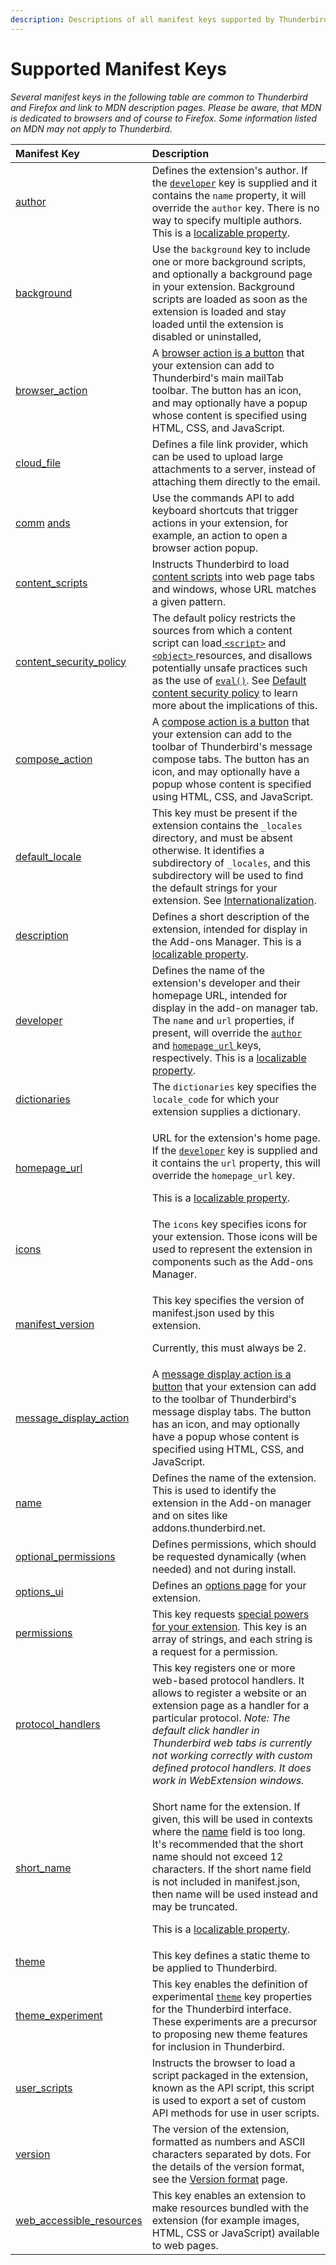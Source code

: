 ```yaml
---
description: Descriptions of all manifest keys supported by Thunderbird.
---
```


# Supported Manifest Keys

_Several manifest keys in the following table are common to Thunderbird and Firefox and link to MDN description pages. Please be aware, that MDN is dedicated to browsers and of course to Firefox. Some information listed on MDN may not apply to Thunderbird._

<table>
  <thead>
    <tr>
      <th style="text-align:left">Manifest Key</th>
      <th style="text-align:left">Description</th>
    </tr>
  </thead>
  <tbody>
    <tr>
      <td style="text-align:left"><a href="https://developer.mozilla.org/en-US/docs/Mozilla/Add-ons/WebExtensions/manifest.json/author">author</a>
      </td>
      <td style="text-align:left">Defines the extension&apos;s author. If the <a href="https://developer.mozilla.org/en-US/Add-ons/WebExtensions/manifest.json/developer"><code>developer</code></a> key
        is supplied and it contains the <code>name</code> property, it will override
        the <code>author</code> key. There is no way to specify multiple authors.
        This is a <a href="https://developer.mozilla.org/en-US/Add-ons/WebExtensions/Internationalization#Internationalizing_manifest.json">localizable property</a>.</td>
    </tr>
    <tr>
      <td style="text-align:left"><a href="https://developer.thunderbird.net/add-ons/mailextensions#background-page">background</a>
      </td>
      <td style="text-align:left">Use the <code>background</code> key to include one or more background scripts,
        and optionally a background page in your extension. Background scripts
        are loaded as soon as the extension is loaded and stay loaded until the
        extension is disabled or uninstalled,</td>
    </tr>
    <tr>
      <td style="text-align:left"><a href="https://webextension-api.thunderbird.net/en/latest/browserAction.html">browser_action</a>
      </td>
      <td style="text-align:left">A <a href="https://developer.thunderbird.net/add-ons/mailextensions/supported-ui-elements#browser-action-button">browser action is a button</a> that
        your extension can add to Thunderbird&apos;s main mailTab toolbar. The
        button has an icon, and may optionally have a popup whose content is specified
        using HTML, CSS, and JavaScript.</td>
    </tr>
    <tr>
      <td style="text-align:left"><a href="https://thunderbird-webextensions.readthedocs.io/en/latest/cloudFile.html">cloud_file</a>
      </td>
      <td style="text-align:left">Defines a file link provider, which can be used to upload large attachments
        to a server, instead of attaching them directly to the email.</td>
    </tr>
    <tr>
      <td style="text-align:left"><a href="https://thunderbird-webextensions.readthedocs.io/en/latest/commands.html">comm</a>
        <a
        href="https://thunderbird-webextensions.readthedocs.io/en/latest/commands.html">ands</a>
      </td>
      <td style="text-align:left">Use the commands API to add keyboard shortcuts that trigger actions in
        your extension, for example, an action to open a browser action popup.</td>
    </tr>
    <tr>
      <td style="text-align:left"><a href="https://developer.mozilla.org/en-US/docs/Mozilla/Add-ons/WebExtensions/manifest.json/content_scripts">content_scripts</a>
      </td>
      <td style="text-align:left">Instructs Thunderbird to load <a href="https://developer.mozilla.org/en-US/docs/Mozilla/Add-ons/WebExtensions/Content_scripts">content scripts</a> into
        web page tabs and windows, whose URL matches a given pattern.</td>
    </tr>
    <tr>
      <td style="text-align:left"><a href="https://developer.mozilla.org/en-US/docs/Mozilla/Add-ons/WebExtensions/manifest.json/content_security_policy">content_security_policy</a>
      </td>
      <td style="text-align:left">The default policy restricts the sources from which a content script can
        load<a href="https://developer.mozilla.org/en-US/docs/Web/HTML/Element/script"> <code>&lt;script&gt;</code></a> and
        <a
        href="https://developer.mozilla.org/en-US/docs/Web/HTML/Element/object"><code>&lt;object&gt;</code>
          </a>resources, and disallows potentially unsafe practices such as the use
          of <a href="https://developer.mozilla.org/en-US/docs/Web/JavaScript/Reference/Global_Objects/eval"><code>eval()</code></a>.
          See <a href="https://developer.mozilla.org/en-US/Add-ons/WebExtensions/Content_Security_Policy#Default_content_security_policy">Default content security policy</a> to
          learn more about the implications of this.</td>
    </tr>
    <tr>
      <td style="text-align:left"><a href="https://thunderbird-webextensions.readthedocs.io/en/latest/composeAction.html">compose_action</a>
      </td>
      <td style="text-align:left">A <a href="https://developer.thunderbird.net/add-ons/mailextensions/supported-ui-elements#compose-action-button">compose action is a button</a> that
        your extension can add to the toolbar of Thunderbird&apos;s message compose
        tabs. The button has an icon, and may optionally have a popup whose content
        is specified using HTML, CSS, and JavaScript.</td>
    </tr>
    <tr>
      <td style="text-align:left"><a href="https://developer.mozilla.org/en-US/docs/Mozilla/Add-ons/WebExtensions/manifest.json/default_locale">default_locale</a>
      </td>
      <td style="text-align:left">This key must be present if the extension contains the <code>_locales</code> directory,
        and must be absent otherwise. It identifies a subdirectory of <code>_locales</code>,
        and this subdirectory will be used to find the default strings for your
        extension. See <a href="https://developer.mozilla.org/en-US/Add-ons/WebExtensions/Internationalization">Internationalization</a>.</td>
    </tr>
    <tr>
      <td style="text-align:left"><a href="https://developer.mozilla.org/en-US/docs/Mozilla/Add-ons/WebExtensions/manifest.json/description">description</a>
      </td>
      <td style="text-align:left">Defines a short description of the extension, intended for display in
        the Add-ons Manager. This is a <a href="https://developer.mozilla.org/en-US/Add-ons/WebExtensions/Internationalization#Internationalizing_manifest.json">localizable property</a>.</td>
    </tr>
    <tr>
      <td style="text-align:left"><a href="https://developer.mozilla.org/en-US/docs/Mozilla/Add-ons/WebExtensions/manifest.json/developer">developer</a>
      </td>
      <td style="text-align:left">Defines the name of the extension&apos;s developer and their homepage
        URL, intended for display in the add-on manager tab. The <code>name</code> and <code>url</code> properties,
        if present, will override the <a href="https://developer.mozilla.org/en-US/Add-ons/WebExtensions/manifest.json/author"><code>author</code></a> and
        <a
        href="https://developer.mozilla.org/en-US/Add-ons/WebExtensions/manifest.json/homepage_url"><code>homepage_url</code>
          </a>keys, respectively. This is a <a href="https://developer.mozilla.org/en-US/Add-ons/WebExtensions/Internationalization#Internationalizing_manifest.json">localizable property</a>.</td>
    </tr>
    <tr>
      <td style="text-align:left"><a href="https://developer.mozilla.org/en-US/docs/Mozilla/Add-ons/WebExtensions/manifest.json/dictionaries">dictionaries</a>
      </td>
      <td style="text-align:left">The <code>dictionaries</code> key specifies the <code>locale_code</code> for
        which your extension supplies a dictionary.</td>
    </tr>
    <tr>
      <td style="text-align:left"><a href="https://developer.mozilla.org/en-US/docs/Mozilla/Add-ons/WebExtensions/manifest.json/homepage_url">homepage_url</a>
      </td>
      <td style="text-align:left">
        <p>URL for the extension&apos;s home page. If the <a href="https://developer.mozilla.org/en-US/Add-ons/WebExtensions/manifest.json/developer"><code>developer</code></a> key
          is supplied and it contains the <code>url</code> property, this will override
          the <code>homepage_url</code> key.</p>
        <p>This is a <a href="https://developer.mozilla.org/en-US/Add-ons/WebExtensions/Internationalization#Internationalizing_manifest.json">localizable property</a>.</p>
      </td>
    </tr>
    <tr>
      <td style="text-align:left"><a href="https://developer.mozilla.org/en-US/docs/Mozilla/Add-ons/WebExtensions/manifest.json/icons">icons</a>
      </td>
      <td style="text-align:left">The <code>icons</code> key specifies icons for your extension. Those icons
        will be used to represent the extension in components such as the Add-ons
        Manager.</td>
    </tr>
    <tr>
      <td style="text-align:left"><a href="https://developer.mozilla.org/en-US/docs/Mozilla/Add-ons/WebExtensions/manifest.json/manifest_version">manifest_version</a>
      </td>
      <td style="text-align:left">
        <p>This key specifies the version of manifest.json used by this extension.</p>
        <p>Currently, this must always be 2.</p>
      </td>
    </tr>
    <tr>
      <td style="text-align:left"><a href="https://thunderbird-webextensions.readthedocs.io/en/latest/messageDisplayAction.html">message_display_action</a>
      </td>
      <td style="text-align:left">A <a href="https://developer.thunderbird.net/add-ons/mailextensions/supported-ui-elements#message-display-action-button">message display action is a button</a> that
        your extension can add to the toolbar of Thunderbird&apos;s message display
        tabs. The button has an icon, and may optionally have a popup whose content
        is specified using HTML, CSS, and JavaScript.</td>
    </tr>
    <tr>
      <td style="text-align:left"><a href="https://developer.mozilla.org/en-US/docs/Mozilla/Add-ons/WebExtensions/manifest.json/name">name</a>
      </td>
      <td style="text-align:left">Defines the name of the extension. This is used to identify the extension
        in the Add-on manager and on sites like addons.thunderbird.net.</td>
    </tr>
    <tr>
      <td style="text-align:left"><a href="https://developer.mozilla.org/en-US/docs/Mozilla/Add-ons/WebExtensions/manifest.json/optional_permissions">optional_permissions</a>
      </td>
      <td style="text-align:left">Defines permissions, which should be requested dynamically (when needed)
        and not during install.</td>
    </tr>
    <tr>
      <td style="text-align:left"><a href="https://developer.mozilla.org/en-US/docs/Mozilla/Add-ons/WebExtensions/manifest.json/options_ui">options_ui</a>
      </td>
      <td style="text-align:left">Defines an <a href="https://developer.mozilla.org/en-US/docs/Mozilla/Add-ons/WebExtensions/Options_pages">options page</a> for
        your extension.</td>
    </tr>
    <tr>
      <td style="text-align:left"><a href="https://developer.mozilla.org/en-US/docs/Mozilla/Add-ons/WebExtensions/manifest.json/permissions">permissions</a>
      </td>
      <td style="text-align:left">This key requests <a href="https://developer.thunderbird.net/add-ons/mailextensions#permissions">special powers for your extension</a>.
        This key is an array of strings, and each string is a request for a permission.</td>
    </tr>
    <tr>
      <td style="text-align:left"><a href="https://developer.mozilla.org/en-US/docs/Mozilla/Add-ons/WebExtensions/manifest.json/protocol_handlers">protocol_handlers</a>
      </td>
      <td style="text-align:left">This key registers one or more web-based protocol handlers. It allows
        to register a website or an extension page as a handler for a particular
        protocol. <em>Note: The default click handler in Thunderbird web tabs is currently not working correctly with custom defined protocol handlers. It does work in WebExtension windows.</em>
      </td>
    </tr>
    <tr>
      <td style="text-align:left"><a href="https://developer.mozilla.org/en-US/docs/Mozilla/Add-ons/WebExtensions/manifest.json/short_name">short_name</a>
      </td>
      <td style="text-align:left">
        <p>Short name for the extension. If given, this will be used in contexts
          where the <a href="https://developer.mozilla.org/en-US/Add-ons/WebExtensions/manifest.json/name">name</a> field
          is too long. It&apos;s recommended that the short name should not exceed
          12 characters. If the short name field is not included in manifest.json,
          then name will be used instead and may be truncated.</p>
        <p>This is a <a href="https://developer.mozilla.org/en-US/Add-ons/WebExtensions/Internationalization#Internationalizing_manifest.json">localizable property</a>.</p>
      </td>
    </tr>
    <tr>
      <td style="text-align:left"><a href="https://developer.mozilla.org/en-US/docs/Mozilla/Add-ons/WebExtensions/manifest.json/theme">theme</a>
      </td>
      <td style="text-align:left">This key defines a static theme to be applied to Thunderbird.</td>
    </tr>
    <tr>
      <td style="text-align:left"><a href="https://developer.mozilla.org/en-US/docs/Mozilla/Add-ons/WebExtensions/manifest.json/theme_experiment">theme_experiment</a>
      </td>
      <td style="text-align:left">This key enables the definition of experimental <a href="https://developer.mozilla.org/en-US/docs/Mozilla/Add-ons/WebExtensions/manifest.json/theme"><code>theme</code></a> key
        properties for the Thunderbird interface. These experiments are a precursor
        to proposing new theme features for inclusion in Thunderbird.</td>
    </tr>
    <tr>
      <td style="text-align:left"><a href="https://developer.mozilla.org/en-US/docs/Mozilla/Add-ons/WebExtensions/manifest.json/user_scripts">user_scripts</a>
      </td>
      <td style="text-align:left">Instructs the browser to load a script packaged in the extension, known
        as the API script, this script is used to export a set of custom API methods
        for use in user scripts.</td>
    </tr>
    <tr>
      <td style="text-align:left"><a href="https://developer.mozilla.org/en-US/docs/Mozilla/Add-ons/WebExtensions/manifest.json/version">version</a>
      </td>
      <td style="text-align:left">The version of the extension, formatted as numbers and ASCII characters
        separated by dots. For the details of the version format, see the <a href="https://developer.mozilla.org/en-US/docs/Toolkit_version_format">Version format</a> page.</td>
    </tr>
    <tr>
      <td style="text-align:left"><a href="https://developer.mozilla.org/en-US/docs/Mozilla/Add-ons/WebExtensions/manifest.json/web_accessible_resources">web_accessible_resources</a>
      </td>
      <td style="text-align:left">This key enables an extension to make resources bundled with the extension
        (for example images, HTML, CSS or JavaScript) available to web pages.</td>
    </tr>
  </tbody>
</table>

